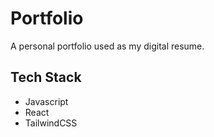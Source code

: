 # Portfolio 

A personal portfolio used as my digital resume.

## Tech Stack
- Javascript
- React
- TailwindCSS
